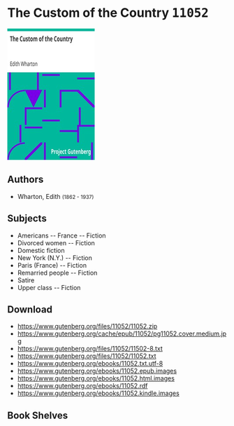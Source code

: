 # The Custom of the Country <kbd>11052</kbd>

![](./cover.medium.jpg "")

## Authors


 - Wharton, Edith <small>(1862 - 1937)</small>

## Subjects


 - Americans -- France -- Fiction
 - Divorced women -- Fiction
 - Domestic fiction
 - New York (N.Y.) -- Fiction
 - Paris (France) -- Fiction
 - Remarried people -- Fiction
 - Satire
 - Upper class -- Fiction

## Download


 - https://www.gutenberg.org/files/11052/11052.zip
 - https://www.gutenberg.org/cache/epub/11052/pg11052.cover.medium.jpg
 - https://www.gutenberg.org/files/11052/11502-8.txt
 - https://www.gutenberg.org/files/11052/11052.txt
 - https://www.gutenberg.org/ebooks/11052.txt.utf-8
 - https://www.gutenberg.org/ebooks/11052.epub.images
 - https://www.gutenberg.org/ebooks/11052.html.images
 - https://www.gutenberg.org/ebooks/11052.rdf
 - https://www.gutenberg.org/ebooks/11052.kindle.images

## Book Shelves


